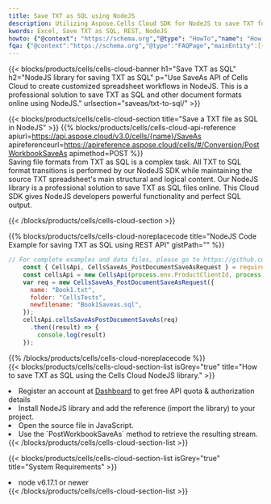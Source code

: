 ```yaml
---
title: Save TXT as SQL using NodeJS 
description: Utilizing Aspose.Cells Cloud SDK for NodeJS to save TXT format file as SQL format file. 
kwords: Excel, Save TXT as SQL, REST, NodeJS
howto: {"@context": "https://schema.org","@type": "HowTo","name": "How to save TXT as SQL using the Cells Cloud NodeJS library.","description": "How to save TXT as SQL using the Cells Cloud NodeJS library.","image": {"@type": "ImageObject"},"url": "/nodejs/saveas/txt-to-sql/","step": [{ "@type": "HowToStep","name": "How to save TXT as SQL using the Cells Cloud NodeJS library. step 1", "image": {"@type": "ImageObject",},"url": "/nodejs/saveas/txt-to-sql/","text": "Register an account at <a href='https://dashboard.aspose.cloud/'>Dashboard</a> to get free API quota & authorization details",},{ "@type": "HowToStep","name": "How to save TXT as SQL using the Cells Cloud NodeJS library. step 1", "image": {"@type": "ImageObject",},"url": "/nodejs/saveas/txt-to-sql/","text": "Install NodeJS library and add the reference (import the library) to your project.",},{ "@type": "HowToStep","name": "How to save TXT as SQL using the Cells Cloud NodeJS library. step 1", "image": {"@type": "ImageObject",},"url": "/nodejs/saveas/txt-to-sql/","text": "Open the source file in JavaScript.",},{ "@type": "HowToStep","name": "How to save TXT as SQL using the Cells Cloud NodeJS library. step 1", "image": {"@type": "ImageObject",},"url": "/nodejs/saveas/txt-to-sql/","text": "Use the `PostWorkbookSaveAs` method to retrieve the resulting stream.",}, ],"supply": {"@type": "HowToSupply","name": "document"},"tool": [{"@type": "HowToTool","name": "Visual Studio, Visual Studio Code, WebStorm"},{"@type": "HowToTool","name": "Aspose Cells"}],"totalTime": "PT6M"}
fqa: {"@context":"https://schema.org","@type":"FAQPage","mainEntity":[{"@type":"Question","name":"Why save file as other formats file in C# using REST API?","acceptedAnswer":{"@type":"Answer","text":"Documents are encoded in many ways, and some files may be incompatible with the software you use. To open and read such files, just save them as appropriate file formats.<br/><ol><li>Install .NET SDK and add the reference (import the library) to your project.</li><li>Open the source file in C# using REST API.</li><li>Call the PostWorkbookSaveAsRequest() method, passing an output filename with required extension.</li><li>Get the result of save as a separate file.</li></ol>"}},{"@type":"Question","name":"What file formats can I save as with your C# library?","acceptedAnswer":{"@type":"Answer","text":"We support a variety of file formats for conversion using .NET library, including XLSX, Excel, xls , PDF, CSV, HTML, Markdown, XML, PNG, JPG, TIFF, Json, TXT and many more."}},{"@type":"Question","name":"What is the maximum allowed file size for conversion using this .NET library?","acceptedAnswer":{"@type":"Answer","text":"There are no file size limits for format conversions using .NET library."}}]}
---
```



{{< blocks/products/cells/cells-cloud-banner h1="Save TXT as SQL" h2="NodeJS library for saving TXT as SQL" p="Use SaveAs API of Cells Cloud to create customized spreadsheet workflows in NodeJS. This is a professional solution to save TXT as SQL and other document formats online using NodeJS." urlsection="saveas/txt-to-sql/" >}}

{{< blocks/products/cells/cells-cloud-section  title="Save a TXT file as SQL in NodeJS" >}}
{{% blocks/products/cells/cells-cloud-api-reference  apiurl=https://api.aspose.cloud/v3.0/cells/{name}/SaveAs  apireferenceurl=https://apireference.aspose.cloud/cells/#/Conversion/PostWorkbookSaveAs  apimethod=POST %}}
<br/>
Saving file formats from TXT as SQL is a complex task. All TXT to SQL format transitions is performed by our NodeJS SDK while maintaining the source TXT spreadsheet's main structural and logical content. Our NodeJS library is a professional solution to save TXT as SQL files online. This Cloud SDK gives NodeJS developers powerful functionality and perfect SQL output.

{{< /blocks/products/cells/cells-cloud-section >}}

{{% blocks/products/cells/cells-cloud-noreplacecode title="NodeJS Code Example for saving TXT as SQL using REST API" gistPath="" %}}
  
```js
// For complete examples and data files, please go to https://github.com/aspose-cells-cloud/aspose-cells-cloud-node/
    const { CellsApi, CellsSaveAs_PostDocumentSaveAsRequest } = require("asposecellscloud");
    const cellsApi = new CellsApi(process.env.ProductClientId, process.env.ProductClientSecret);
    var req = new CellsSaveAs_PostDocumentSaveAsRequest({
      name: "Book1.txt",
      folder: "CellsTests",
      newfilename: "Book1Saveas.sql",
    });
    cellsApi.cellsSaveAsPostDocumentSaveAs(req)
      .then((result) => {
        console.log(result)
    });
```
  
{{% /blocks/products/cells/cells-cloud-noreplacecode  %}}
<br/>
{{< blocks/products/cells/cells-cloud-section-list isGrey="true"  title="How to save TXT as SQL using the Cells Cloud NodeJS library." >}}
<li>Register an account at <a href="https://dashboard.aspose.cloud/">Dashboard</a> to get free API quota & authorization details</li>
<li>Install NodeJS library and add the reference (import the library) to your project.</li>
<li>Open the source file in JavaScript.</li>
<li>Use the `PostWorkbookSaveAs` method to retrieve the resulting stream.</li>
{{< /blocks/products/cells/cells-cloud-section-list >}}

{{< blocks/products/cells/cells-cloud-section-list isGrey="true"  title="System Requirements" >}}
<li>node v6.17.1 or newer</li>
{{< /blocks/products/cells/cells-cloud-section-list >}}
